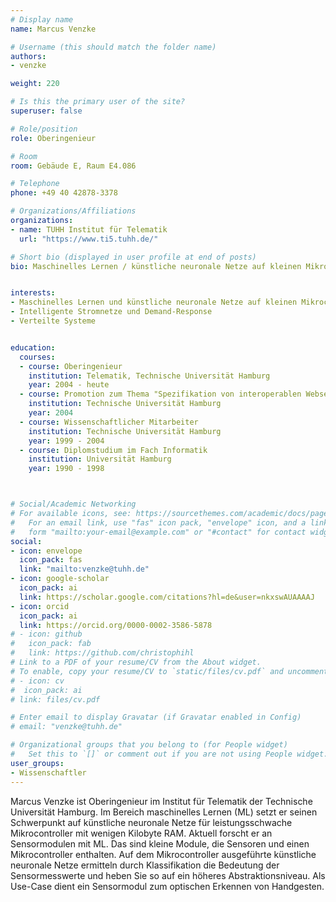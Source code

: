 ```yaml
---
# Display name
name: Marcus Venzke

# Username (this should match the folder name)
authors:
- venzke

weight: 220

# Is this the primary user of the site?
superuser: false

# Role/position
role: Oberingenieur

# Room
room: Gebäude E, Raum E4.086

# Telephone
phone: +49 40 42878-3378

# Organizations/Affiliations
organizations:
- name: TUHH Institut für Telematik
  url: "https://www.ti5.tuhh.de/"

# Short bio (displayed in user profile at end of posts)
bio: Maschinelles Lernen / künstliche neuronale Netze auf kleinen Mikrocontrollern


interests:
- Maschinelles Lernen und künstliche neuronale Netze auf kleinen Mikrocontrollern
- Intelligente Stromnetze und Demand-Response
- Verteilte Systeme


education:
  courses:
  - course: Oberingenieur 
    institution: Telematik, Technische Universität Hamburg
    year: 2004 - heute
  - course: Promotion zum Thema "Spezifikation von interoperablen Webservices mit XQuery"
    institution: Technische Universität Hamburg
    year: 2004
  - course: Wissenschaftlicher Mitarbeiter 
    institution: Technische Universität Hamburg
    year: 1999 - 2004
  - course: Diplomstudium im Fach Informatik 
    institution: Universität Hamburg
    year: 1990 - 1998 



# Social/Academic Networking
# For available icons, see: https://sourcethemes.com/academic/docs/page-builder/#icons
#   For an email link, use "fas" icon pack, "envelope" icon, and a link in the
#   form "mailto:your-email@example.com" or "#contact" for contact widget.
social:
- icon: envelope
  icon_pack: fas
  link: "mailto:venzke@tuhh.de"
- icon: google-scholar
  icon_pack: ai
  link: https://scholar.google.com/citations?hl=de&user=nkxswAUAAAAJ
- icon: orcid
  icon_pack: ai
  link: https://orcid.org/0000-0002-3586-5878
# - icon: github
#   icon_pack: fab
#   link: https://github.com/christophihl
# Link to a PDF of your resume/CV from the About widget.
# To enable, copy your resume/CV to `static/files/cv.pdf` and uncomment the lines below.
# - icon: cv
#  icon_pack: ai
# link: files/cv.pdf

# Enter email to display Gravatar (if Gravatar enabled in Config)
# email: "venzke@tuhh.de"

# Organizational groups that you belong to (for People widget)
#   Set this to `[]` or comment out if you are not using People widget.
user_groups:
- Wissenschaftler
---
```


Marcus Venzke ist Oberingenieur im Institut für Telematik der Technische Universität Hamburg. Im Bereich maschinelles Lernen (ML) setzt er seinen Schwerpunkt auf künstliche neuronale Netze für leistungsschwache Mikrocontroller mit wenigen Kilobyte RAM. Aktuell forscht er an Sensormodulen mit ML. Das sind kleine Module, die Sensoren und einen Mikrocontroller enthalten. Auf dem Mikrocontroller ausgeführte künstliche neuronale Netze ermitteln durch Klassifikation die Bedeutung der Sensormesswerte und heben Sie so auf ein höheres Abstraktionsniveau. Als Use-Case dient ein Sensormodul zum optischen Erkennen von Handgesten. 



